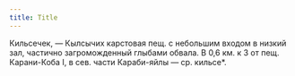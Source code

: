 ```yaml
---
title: Title
---
```


Кильсечек, — Кылсычих карстовая пещ. с небольшим входом в низкий зал, частично
загроможденный глыбами обвала. В 0,6 км. к З от пещ. Карани-Коба I, в сев. части
Караби-яйлы — ср. кильсе*.
